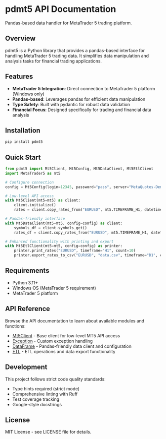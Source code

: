 # pdmt5 API Documentation

Pandas-based data handler for MetaTrader 5 trading platform.

## Overview

pdmt5 is a Python library that provides a pandas-based interface for handling MetaTrader 5 trading data. It simplifies data manipulation and analysis tasks for financial trading applications.

## Features

- **MetaTrader 5 Integration**: Direct connection to MetaTrader 5 platform (Windows only)
- **Pandas-based**: Leverages pandas for efficient data manipulation
- **Type Safety**: Built with pydantic for robust data validation
- **Financial Focus**: Designed specifically for trading and financial data analysis

## Installation

```bash
pip install pdmt5
```

## Quick Start

```python
from pdmt5 import Mt5Client, Mt5Config, Mt5DataClient, Mt5EtlClient
import MetaTrader5 as mt5

# Configure connection
config = Mt5Config(login=12345, password="pass", server="MetaQuotes-Demo")

# Low-level API access
with Mt5Client(mt5=mt5) as client:
    client.initialize()
    rates = client.copy_rates_from("EURUSD", mt5.TIMEFRAME_H1, datetime.now(), 100)

# Pandas-friendly interface
with Mt5DataClient(mt5=mt5, config=config) as client:
    symbols_df = client.symbols_get()
    rates_df = client.copy_rates_from("EURUSD", mt5.TIMEFRAME_H1, datetime.now(), 100)

# Enhanced functionality with printing and export
with Mt5EtlClient(mt5=mt5, config=config) as printer:
    printer.print_rates("EURUSD", timeframe="H1", count=10)
    printer.export_rates_to_csv("EURUSD", "data.csv", timeframe="D1", count=100)
```

## Requirements

- Python 3.11+
- Windows OS (MetaTrader 5 requirement)
- MetaTrader 5 platform

## API Reference

Browse the API documentation to learn about available modules and functions:

- [Mt5Client](api/mt5.md) - Base client for low-level MT5 API access
- [Exception](api/exception.md) - Custom exception handling
- [DataFrame](api/dataframe.md) - Pandas-friendly data client and configuration
- [ETL](api/etl.md) - ETL operations and data export functionality

## Development

This project follows strict code quality standards:

- Type hints required (strict mode)
- Comprehensive linting with Ruff
- Test coverage tracking
- Google-style docstrings

## License

MIT License - see LICENSE file for details.